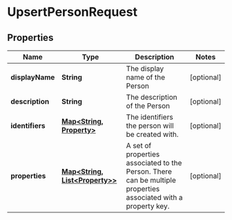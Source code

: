 

# UpsertPersonRequest

## Properties

Name | Type | Description | Notes
------------ | ------------- | ------------- | -------------
**displayName** | **String** | The display name of the Person |  [optional]
**description** | **String** | The description of the Person |  [optional]
**identifiers** | [**Map&lt;String, Property&gt;**](Property.md) | The identifiers the person will be created with. |  [optional]
**properties** | [**Map&lt;String, List&lt;Property&gt;&gt;**](List.md) | A set of properties associated to the Person. There can be multiple properties associated with a property key. |  [optional]



